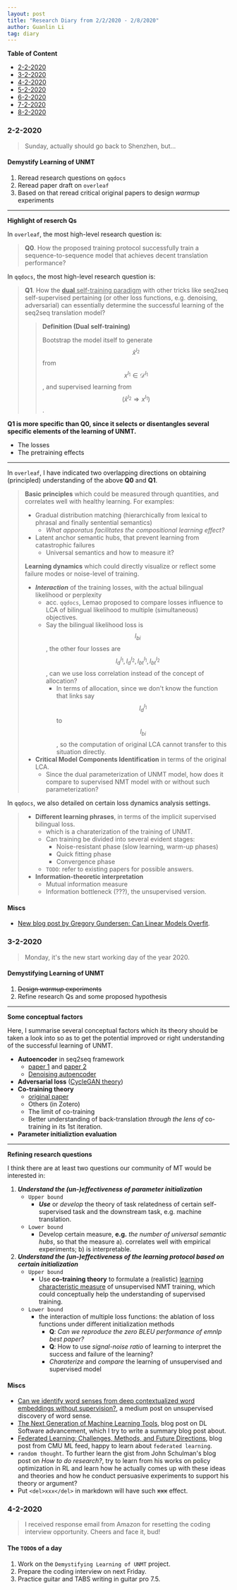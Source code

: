 ```yaml
---
layout: post
title: "Research Diary from 2/2/2020 - 2/8/2020"
author: Guanlin Li
tag: diary
---
```


**Table of Content**

* [2-2-2020](#2-2-2020)
* [3-2-2020](#3-2-2020)
* [4-2-2020](#4-2-2020)
* [5-2-2020](#5-2-2020)
* [6-2-2020](#6-2-2020)
* [7-2-2020](#7-2-2020)
* [8-2-2020](#8-2-2020)

### 2-2-2020

> Sunday, actually should go back to Shenzhen, but...

#### Demystify Learning of UNMT

1. Reread research questions on `qqdocs`
2. Reread paper draft on `overleaf`
3. Based on that reread critical original papers to design *warmup* experiments

---

**Highlight of reserch Qs**

In `overleaf`, the most high-level research question is:

> **Q0**. How the proposed training protocol successfully train a sequence-to-sequence model that achieves decent translation performance?

In `qqdocs`, the most high-level research question is:

> **Q1**. How the <u>**dual** self-training paradigm</u> with other tricks like seq2seq self-supervised pertaining (or other loss functions, e.g. denoising, adversarial) can essentially determine the successful learning of the seq2seq translation model?
>
> > **Definition (Dual self-training)**
> >
> > Bootstrap the model itself to generate $$\hat{x}^{l_2}$$ from $$x^{l_1} \in \mathcal{D}^{l_1}$$, and supervised learning from $$(\hat{x}^{l_2} \Rightarrow x^{l_1})$$.

**Q1 is more specific than Q0, since it selects or disentangles several specific elements of the learning of UNMT.**

- The losses
- The pretraining effects

---

In `overleaf`,  I have indicated two overlapping directions on obtaining (principled) understanding of the above **Q0** and **Q1**.

> **Basic principles** which could be measured through quantities, and correlates well with healthy learning. For examples:
>
> - Gradual distribution matching (hierarchically from lexical to phrasal and finally sentential semantics)
>   - *What apporatus facilitates the compositional learning effect?*
> - Latent anchor semantic hubs, that prevent learning from catastrophic failures
>   - Universal semantics and how to measure it?
>
> **Learning dynamics** which could directly visualize or reflect some failure modes or noise-level of training.
>
> - ***Interaction*** of the training losses, with the actual bilingual likelihood or perplexity
>   - acc. `qqdocs`, Lemao proposed to compare losses influence to LCA of  bilingual likelihood to multiple (simultaneous) objectives.
>   - Say the bilingual likelihood loss is $$l_{bi}$$, the other four losses are $$l_{d}^{l_1}, l_{d}^{l_2}, l_{bt}^{l_1}, l_{bt}^{l_2}$$, can we use loss correlation instead of the concept of allocation?
>     - In terms of allocation, since we don't know the function that links say $$l_{d}^{l_1}$$ to $$l_{bi}$$, so the computation of original LCA cannot transfer to this situation directly.
> - **Critical Model Components Identification** in terms of the original LCA. 
>   - Since the dual parameterization of UNMT model, how does it compare to supervised NMT model with or without such parameterization?

In `qqdocs`, we also detailed on certain loss dynamics analysis settings.

> - **Different learning phrases**, in terms of the implicit supervised bilingual loss.
>   - which is a charaterization of the training of UNMT.
>   - Can training be divided into several evident stages:
>     - Noise-resistant phase (slow learning, warm-up phases)
>     - Quick fitting phase
>     - Convergence phase
>   - `TODO`: refer to existing papers for possible answers.
> - **Information-theoretic interpretation**
>   - Mutual information measure
>   - Information bottleneck (???), the unsupervised version.



#### Miscs

- [New blog post by Gregory Gundersen: Can Linear Models Overfit](http://gregorygundersen.com/blog/2020/01/31/linear-overfitting/).



### 3-2-2020

> Monday, it's the new start working day of the year 2020.

#### Demystifying Learning of UNMT

1. <del>Design *warmup* experiments</del>
2. Refine research Qs and some proposed hypothesis

---

**Some conceptual factors**

Here, I summarise several conceptual factors which its theory should be taken a look into so as to get the potential improved or right understanding of the successful learning of UNMT.

- **Autoencoder** in seq2seq framework
  - [paper 1](https://arxiv.org/pdf/1907.04944.pdf) and [paper 2](https://openreview.net/forum?id=ryl3blSFPr)
  - [Denoising autoencoder](http://www.jmlr.org/papers/volume11/vincent10a/vincent10a.pdf)
- **Adversarial loss** ([CycleGAN theory](https://openreview.net/forum?id=B1eWOJHKvB))
- **Co-training theory**
  - [original paper](https://www.cs.cmu.edu/~avrim/Papers/cotrain.pdf)
  - Others (in Zotero)
  - The limit of co-training
  - Better understanding of back-translation *through the lens of* co-training in its 1st iteration.
- **Parameter initializtion evaluation**

---

**Refining research questions**

I think there are at least two questions our community of MT would be interested in:

1. ***Understand the (un-)effectiveness of parameter initialization***
   - `Upper bound`
     - ***Use*** or *develop* the theory of task relatedness of certain self-supervised task and the downstream task, e.g. machine translation.
   - `Lower bound`
     - Develop certain measure, **e.g.** *the number of universal semantic hubs*, so that the measure a). correlates well with empirical experiments; b) is interpretable.
2. ***Understand the (un-)effectiveness of the learning protocol based on certain initialization***
   - `Upper bound`
     - Use **co-training theory** to formulate a (realistic) <u>learning characteristic measure</u> of unsupervised NMT training, which could conceptually help the understanding of supervised training.
   - `Lower bound`
     - the interaction of multiple loss functions: the ablation of loss functions under different initialization methods
       - **Q**: *Can we reproduce the zero BLEU performance of emnlp best paper?*
       - **Q**: How to use *signal-noise ratio* of learning to interpret the success and failure of the learning?
       - *Charaterize* and *compare* the learning of unsupervised and supervised model



#### Miscs

- [Can we identify word senses from deep contextualized word embeddings without supervision?](https://medium.com/@leslie_huang/automatic-extraction-of-word-senses-from-deep-contextualized-word-embeddings-2f09f16e820), a medium post on unsupervised discovery of word sense.
- [The Next Generation of Machine Learning Tools](http://inoryy.com/post/next-gen-ml-tools/), blog post on DL Software advancement, which I try to write a summary blog post about.
- [Federated Learning: Challenges, Methods, and Future Directions](https://blog.ml.cmu.edu/2019/11/12/federated-learning-challenges-methods-and-future-directions/), blog post from CMU ML feed, happy to learn about `federated learning`.
- `random thought`. To further learn the gist from John Schulman's blog post on *How to do research?*, try to learn from his works on policy optimization in RL and learn how he actually comes up with these ideas and theories and how he conduct persuasive experiments to support his theory or argument?
- Put `<del>xxx</del>` in markdown will have such <del>xxx</del> effect.



### 4-2-2020

> I received response email from Amazon for resetting the coding interview opportunity. Cheers and face it, bud!



#### The `TODO`s of a day

1. Work on the `Demystifying Learning of UNMT` project.
2. Prepare the coding interview on next Friday.
3. Practice guitar and TABS writing in guitar pro 7.5.